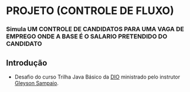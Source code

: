 # **PROJETO (CONTROLE DE FLUXO)**

### **Simula UM CONTROLE DE CANDIDATOS PARA UMA VAGA DE EMPREGO ONDE A BASE É O SALARIO PRETENDIDO DO CANDIDATO**

## **Introdução**

- Desafio do curso Trilha Java Básico da [DIO](https://www.dio.me) ministrado pelo instrutor [Gleyson Sampaio](https://github.com/glysns).
